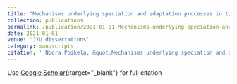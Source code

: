 ```yaml
---
title: "Mechanisms underlying speciation and adaptation processes in two closely related Drosophila virilis group species"
collection: publications
permalink: /publication/2021-01-01-Mechanisms-underlying-speciation-and-adaptation-processes-in-two-closely-related-Drosophila-virilis-group-species
date: 2021-01-01
venue: 'JYU dissertations'
category: manuscripts
citation: ' Noora Poikela, &quot;Mechanisms underlying speciation and adaptation processes in two closely related Drosophila virilis group species.&quot; JYU dissertations, 2021.'
---
```

Use [Google Scholar](https://scholar.google.com/scholar?q=Mechanisms+underlying+speciation+and+adaptation+processes+in+two+closely+related+Drosophila+virilis+group+species){:target="_blank"} for full citation